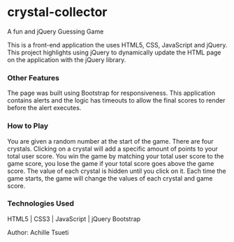 # crystal-collector

A fun and jQuery Guessing Game

This is a front-end application the uses HTML5, CSS, JavaScript and jQuery. This project highlights using jQuery to dynamically update the HTML page on the application with the jQuery library.

### Other Features

The page was built using Bootstrap for responsiveness.
This application contains alerts and the logic has timeouts to allow the final scores to render before the alert executes.

### How to Play

You are given a random number at the start of the game. There are four crystals. Clicking on a crystal will add a specific amount of points to your total user score. You win the game by matching your total user score to the game score, you lose the game if your total score goes above the game score. The value of each crystal is hidden until you click on it. Each time the game starts, the game will change the values of each crystal and game score.

### Technologies Used

HTML5 | CSS3 | JavaScript | jQuery
Bootstrap

Author: Achille Tsueti
